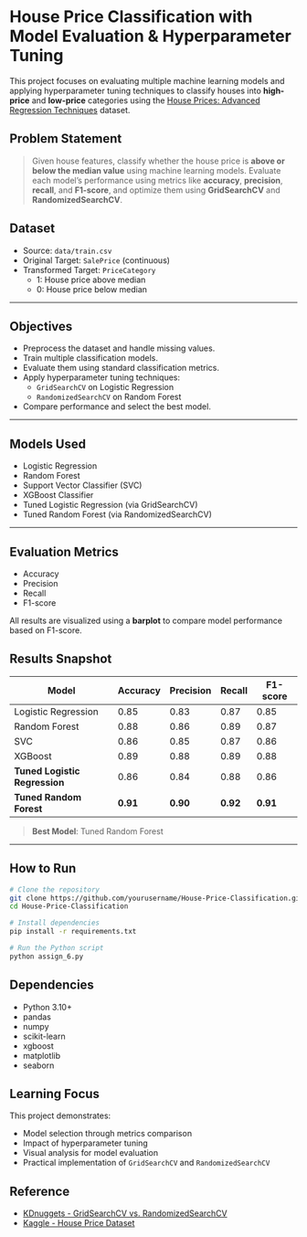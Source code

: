 
# House Price Classification with Model Evaluation & Hyperparameter Tuning

This project focuses on evaluating multiple machine learning models and applying hyperparameter tuning techniques to classify houses into **high-price** and **low-price** categories using the [House Prices: Advanced Regression Techniques](https://www.kaggle.com/c/house-prices-advanced-regression-techniques/data) dataset.


## Problem Statement

> Given house features, classify whether the house price is **above or below the median value** using machine learning models. Evaluate each model’s performance using metrics like **accuracy**, **precision**, **recall**, and **F1-score**, and optimize them using **GridSearchCV** and **RandomizedSearchCV**.


## Dataset

- Source: `data/train.csv`
- Original Target: `SalePrice` (continuous)
- Transformed Target: `PriceCategory`  
  - 1: House price above median  
  - 0: House price below median

---

## Objectives

- Preprocess the dataset and handle missing values.
- Train multiple classification models.
- Evaluate them using standard classification metrics.
- Apply hyperparameter tuning techniques:
  - `GridSearchCV` on Logistic Regression
  - `RandomizedSearchCV` on Random Forest
- Compare performance and select the best model.

---

##  Models Used

- Logistic Regression
- Random Forest
- Support Vector Classifier (SVC)
- XGBoost Classifier
- Tuned Logistic Regression (via GridSearchCV)
- Tuned Random Forest (via RandomizedSearchCV)

---

##  Evaluation Metrics

- Accuracy  
- Precision  
- Recall  
- F1-score  

All results are visualized using a **barplot** to compare model performance based on F1-score.


##  Results Snapshot

| Model                    | Accuracy | Precision | Recall | F1-score |
|--------------------------|----------|-----------|--------|----------|
| Logistic Regression      | 0.85     | 0.83      | 0.87   | 0.85     |
| Random Forest            | 0.88     | 0.86      | 0.89   | 0.87     |
| SVC                      | 0.86     | 0.85      | 0.87   | 0.86     |
| XGBoost                  | 0.89     | 0.88      | 0.89   | 0.88     |
| **Tuned Logistic Regression** | 0.86     | 0.84      | 0.88   | 0.86     |
| **Tuned Random Forest**        | **0.91** | **0.90**  | **0.92** | **0.91** |

> **Best Model**: Tuned Random Forest

---

## How to Run

```bash
# Clone the repository
git clone https://github.com/yourusername/House-Price-Classification.git
cd House-Price-Classification

# Install dependencies
pip install -r requirements.txt

# Run the Python script
python assign_6.py
```

##  Dependencies

- Python 3.10+
- pandas
- numpy
- scikit-learn
- xgboost
- matplotlib
- seaborn


##  Learning Focus

This project demonstrates:
- Model selection through metrics comparison
- Impact of hyperparameter tuning
- Visual analysis for model evaluation
- Practical implementation of `GridSearchCV` and `RandomizedSearchCV`


##  Reference

- [KDnuggets - GridSearchCV vs. RandomizedSearchCV](https://www.kdnuggets.com/hyperparameter-tuning-gridsearchcv-and-randomizedsearchcv-explained)
- [Kaggle - House Price Dataset](https://www.kaggle.com/c/house-prices-advanced-regression-techniques)
